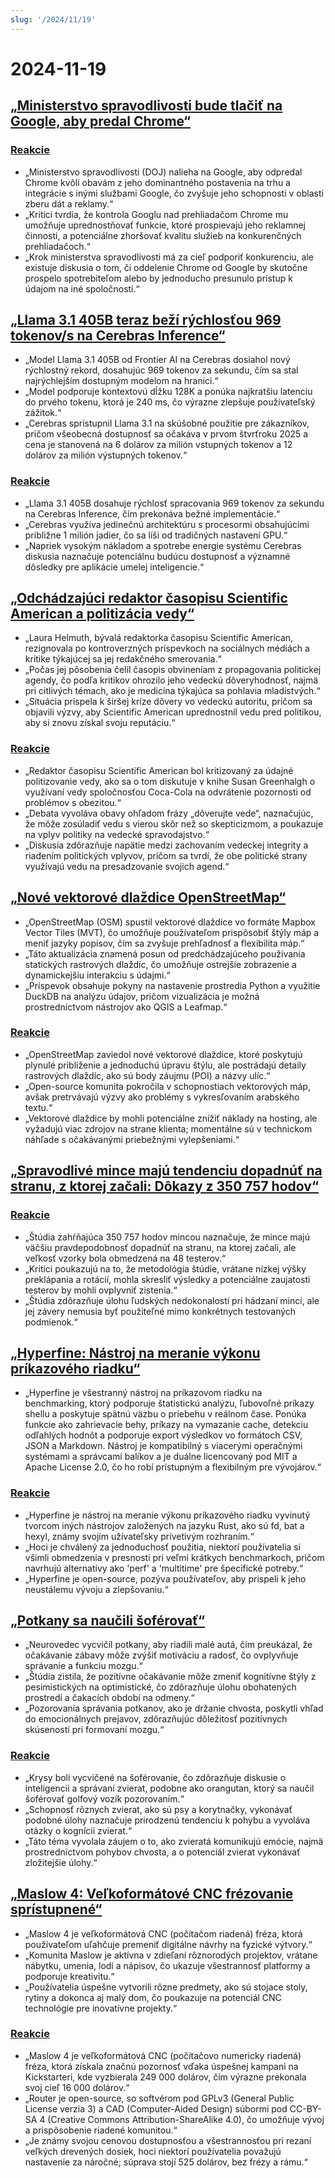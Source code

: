 ```yaml
---
slug: '/2024/11/19'
---
```


# 2024-11-19

## [„Ministerstvo spravodlivosti bude tlačiť na Google, aby predal Chrome“](https://www.bloomberg.com/news/articles/2024-11-18/doj-will-push-google-to-sell-off-chrome-to-break-search-monopoly)

### [Reakcie](https://news.ycombinator.com/item?id=42177767)

- „Ministerstvo spravodlivosti (DOJ) nalieha na Google, aby odpredal Chrome kvôli obavám z jeho dominantného postavenia na trhu a integrácie s inými službami Google, čo zvyšuje jeho schopnosti v oblasti zberu dát a reklamy.“
- „Kritici tvrdia, že kontrola Googlu nad prehliadačom Chrome mu umožňuje uprednostňovať funkcie, ktoré prospievajú jeho reklamnej činnosti, a potenciálne zhoršovať kvalitu služieb na konkurenčných prehliadačoch.“
- „Krok ministerstva spravodlivosti má za cieľ podporiť konkurenciu, ale existuje diskusia o tom, či oddelenie Chrome od Google by skutočne prospelo spotrebiteľom alebo by jednoducho presunulo prístup k údajom na iné spoločnosti.“

## [„Llama 3.1 405B teraz beží rýchlosťou 969 tokenov/s na Cerebras Inference“](https://cerebras.ai/blog/llama-405b-inference)

- „Model Llama 3.1 405B od Frontier AI na Cerebras dosiahol nový rýchlostný rekord, dosahujúc 969 tokenov za sekundu, čím sa stal najrýchlejším dostupným modelom na hranici.“
- „Model podporuje kontextovú dĺžku 128K a ponúka najkratšiu latenciu do prvého tokenu, ktorá je 240 ms, čo výrazne zlepšuje používateľský zážitok.“
- „Cerebras sprístupnil Llama 3.1 na skúšobné použitie pre zákazníkov, pričom všeobecná dostupnosť sa očakáva v prvom štvrťroku 2025 a cena je stanovená na 6 dolárov za milión vstupných tokenov a 12 dolárov za milión výstupných tokenov.“

### [Reakcie](https://news.ycombinator.com/item?id=42178761)

- „Llama 3.1 405B dosahuje rýchlosť spracovania 969 tokenov za sekundu na Cerebras Inference, čím prekonáva bežné implementácie.“
- „Cerebras využíva jedinečnú architektúru s procesormi obsahujúcimi približne 1 milión jadier, čo sa líši od tradičných nastavení GPU.“
- „Napriek vysokým nákladom a spotrebe energie systému Cerebras diskusia naznačuje potenciálnu budúcu dostupnosť a významné dôsledky pre aplikácie umelej inteligencie.“

## [„Odchádzajúci redaktor časopisu Scientific American a politizácia vedy“](https://reason.com/2024/11/18/how-scientific-americans-departing-editor-helped-degrade-science/)

- „Laura Helmuth, bývalá redaktorka časopisu Scientific American, rezignovala po kontroverzných príspevkoch na sociálnych médiách a kritike týkajúcej sa jej redakčného smerovania.“
- „Počas jej pôsobenia čelil časopis obvineniam z propagovania politickej agendy, čo podľa kritikov ohrozilo jeho vedeckú dôveryhodnosť, najmä pri citlivých témach, ako je medicína týkajúca sa pohlavia mladistvých.“
- „Situácia prispela k širšej kríze dôvery vo vedeckú autoritu, pričom sa objavili výzvy, aby Scientific American uprednostnil vedu pred politikou, aby si znovu získal svoju reputáciu.“

### [Reakcie](https://news.ycombinator.com/item?id=42177619)

- „Redaktor časopisu Scientific American bol kritizovaný za údajné politizovanie vedy, ako sa o tom diskutuje v knihe Susan Greenhalgh o využívaní vedy spoločnosťou Coca-Cola na odvrátenie pozornosti od problémov s obezitou.“
- „Debata vyvoláva obavy ohľadom frázy „dôverujte vede“, naznačujúc, že môže zosúladiť vedu s vierou skôr než so skepticizmom, a poukazuje na vplyv politiky na vedecké spravodajstvo.“
- „Diskusia zdôrazňuje napätie medzi zachovaním vedeckej integrity a riadením politických vplyvov, pričom sa tvrdí, že obe politické strany využívajú vedu na presadzovanie svojich agend.“

## [„Nové vektorové dlaždice OpenStreetMap“](https://tech.marksblogg.com/osm-mvt-vector-tiles.html)

- „OpenStreetMap (OSM) spustil vektorové dlaždice vo formáte Mapbox Vector Tiles (MVT), čo umožňuje používateľom prispôsobiť štýly máp a meniť jazyky popisov, čím sa zvyšuje prehľadnosť a flexibilita máp.“
- „Táto aktualizácia znamená posun od predchádzajúceho používania statických rastrových dlaždíc, čo umožňuje ostrejšie zobrazenie a dynamickejšiu interakciu s údajmi.“
- „Príspevok obsahuje pokyny na nastavenie prostredia Python a využitie DuckDB na analýzu údajov, pričom vizualizácia je možná prostredníctvom nástrojov ako QGIS a Leafmap.“

### [Reakcie](https://news.ycombinator.com/item?id=42182519)

- „OpenStreetMap zaviedol nové vektorové dlaždice, ktoré poskytujú plynulé priblíženie a jednoduchú úpravu štýlu, ale postrádajú detaily rastrových dlaždíc, ako sú body záujmu (POI) a názvy ulíc.“
- „Open-source komunita pokročila v schopnostiach vektorových máp, avšak pretrvávajú výzvy ako problémy s vykresľovaním arabského textu.“
- „Vektorové dlaždice by mohli potenciálne znížiť náklady na hosting, ale vyžadujú viac zdrojov na strane klienta; momentálne sú v technickom náhľade s očakávanými priebežnými vylepšeniami.“

## [„Spravodlivé mince majú tendenciu dopadnúť na stranu, z ktorej začali: Dôkazy z 350 757 hodov“](https://www.researchgate.net/publication/374700857_Fair_coins_tend_to_land_on_the_same_side_they_started_Evidence_from_350757_flips)

### [Reakcie](https://news.ycombinator.com/item?id=42181345)

- „Štúdia zahŕňajúca 350 757 hodov mincou naznačuje, že mince majú väčšiu pravdepodobnosť dopadnúť na stranu, na ktorej začali, ale veľkosť vzorky bola obmedzená na 48 testerov.“
- „Kritici poukazujú na to, že metodológia štúdie, vrátane nízkej výšky preklápania a rotácií, mohla skresliť výsledky a potenciálne zaujatosti testerov by mohli ovplyvniť zistenia.“
- „Štúdia zdôrazňuje úlohu ľudských nedokonalostí pri hádzaní mincí, ale jej závery nemusia byť použiteľné mimo konkrétnych testovaných podmienok.“

## [„Hyperfine: Nástroj na meranie výkonu príkazového riadku“](https://github.com/sharkdp/hyperfine)

- „Hyperfine je všestranný nástroj na príkazovom riadku na benchmarking, ktorý podporuje štatistickú analýzu, ľubovoľné príkazy shellu a poskytuje spätnú väzbu o priebehu v reálnom čase. Ponúka funkcie ako zahrievacie behy, príkazy na vymazanie cache, detekciu odľahlých hodnôt a podporuje export výsledkov vo formátoch CSV, JSON a Markdown. Nástroj je kompatibilný s viacerými operačnými systémami a správcami balíkov a je duálne licencovaný pod MIT a Apache License 2.0, čo ho robí prístupným a flexibilným pre vývojárov.“

### [Reakcie](https://news.ycombinator.com/item?id=42177462)

- „Hyperfine je nástroj na meranie výkonu príkazového riadku vyvinutý tvorcom iných nástrojov založených na jazyku Rust, ako sú fd, bat a hexyl, známy svojím užívateľsky prívetivým rozhraním.“
- „Hoci je chválený za jednoduchosť použitia, niektorí používatelia si všimli obmedzenia v presnosti pri veľmi krátkych benchmarkoch, pričom navrhujú alternatívy ako 'perf' a 'multitime' pre špecifické potreby.“
- „Hyperfine je open-source, pozýva používateľov, aby prispeli k jeho neustálemu vývoju a zlepšovaniu.“

## [„Potkany sa naučili šoférovať“](https://theconversation.com/im-a-neuroscientist-who-taught-rats-to-drive-their-joy-suggests-how-anticipating-fun-can-enrich-human-life-239029)

- „Neurovedec vycvičil potkany, aby riadili malé autá, čím preukázal, že očakávanie zábavy môže zvýšiť motiváciu a radosť, čo ovplyvňuje správanie a funkciu mozgu.“
- „Štúdia zistila, že pozitívne očakávanie môže zmeniť kognitívne štýly z pesimistických na optimistické, čo zdôrazňuje úlohu obohatených prostredí a čakacích období na odmeny.“
- „Pozorovania správania potkanov, ako je držanie chvosta, poskytli vhľad do emocionálnych prejavov, zdôrazňujúc dôležitosť pozitívnych skúseností pri formovaní mozgu.“

### [Reakcie](https://news.ycombinator.com/item?id=42179774)

- „Krysy boli vycvičené na šoférovanie, čo zdôrazňuje diskusie o inteligencii a správaní zvierat, podobne ako orangutan, ktorý sa naučil šoférovať golfový vozík pozorovaním.“
- „Schopnosť rôznych zvierat, ako sú psy a korytnačky, vykonávať podobné úlohy naznačuje prirodzenú tendenciu k pohybu a vyvoláva otázky o kognícii zvierat.“
- „Táto téma vyvolala záujem o to, ako zvieratá komunikujú emócie, najmä prostredníctvom pohybov chvosta, a o potenciál zvierat vykonávať zložitejšie úlohy.“

## [„Maslow 4: Veľkoformátové CNC frézovanie sprístupnené“](https://www.maslowcnc.com)

- „Maslow 4 je veľkoformátová CNC (počítačom riadená) fréza, ktorá používateľom uľahčuje premeniť digitálne návrhy na fyzické výtvory.“
- „Komunita Maslow je aktívna v zdieľaní rôznorodých projektov, vrátane nábytku, umenia, lodí a nápisov, čo ukazuje všestrannosť platformy a podporuje kreativitu.“
- „Používatelia úspešne vytvorili rôzne predmety, ako sú stojace stoly, rytiny a dokonca aj malý dom, čo poukazuje na potenciál CNC technológie pre inovatívne projekty.“

### [Reakcie](https://news.ycombinator.com/item?id=42179467)

- „Maslow 4 je veľkoformátová CNC (počítačovo numericky riadená) fréza, ktorá získala značnú pozornosť vďaka úspešnej kampani na Kickstarteri, kde vyzbierala 249 000 dolárov, čím výrazne prekonala svoj cieľ 16 000 dolárov.“
- „Router je open-source, so softvérom pod GPLv3 (General Public License verzia 3) a CAD (Computer-Aided Design) súbormi pod CC-BY-SA 4 (Creative Commons Attribution-ShareAlike 4.0), čo umožňuje vývoj a prispôsobenie riadené komunitou.“
- „Je známy svojou cenovou dostupnosťou a všestrannosťou pri rezaní veľkých drevených dosiek, hoci niektorí používatelia považujú nastavenie za náročné; súprava stojí 525 dolárov, bez frézy a rámu.“

<head>
  <meta property="og:title" content="„Ministerstvo spravodlivosti bude tlačiť na Google, aby predal Chrome“" />
  <meta property="og:type" content="website" />
  <meta property="og:image" content="https://og.cho.sh/api/og/?title=%E2%80%9EMinisterstvo%20spravodlivosti%20bude%20tla%C4%8Di%C5%A5%20na%20Google%2C%20aby%20predal%20Chrome%E2%80%9C&subheading=utorok%2019.%20novembra%202024%3A%20Hacker%20News%20Zhrnutie" />
</head>
